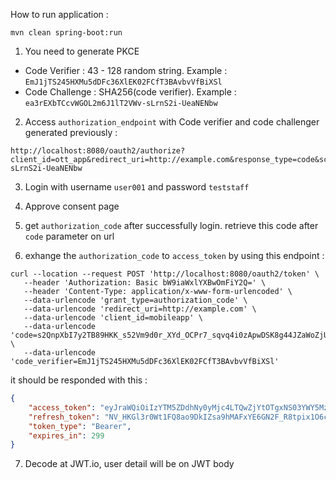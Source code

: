 How to run application :

`mvn clean spring-boot:run`

1. You need to generate PKCE
- Code Verifier : 43 - 128 random string. Example : `EmJ1jTS245HXMu5dDFc36XlEK02FCfT3BAvbvVfBiXSl`
- Code Challenge : SHA256(code verifier). Example : `ea3rEXbTCcvWGOL2m6J1lT2VWv-sLrnS2i-UeaNENbw`

2. Access `authorization_endpoint` with Code verifier and code challenger generated previously :
```
http://localhost:8080/oauth2/authorize?client_id=ott_app&redirect_uri=http://example.com&response_type=code&scope=openid&state=abcd1234&code_challenge_method=S256&code_challenge=ea3rEXbTCcvWGOL2m6J1lT2VWv-sLrnS2i-UeaNENbw
```

3. Login with username `user001` and password `teststaff`

4. Approve consent page

5. get `authorization_code` after successfully login. retrieve this code after `code` parameter on url

6. exhange the `authorization_code` to `access_token` by using this endpoint : 
```
curl --location --request POST 'http://localhost:8080/oauth2/token' \
   --header 'Authorization: Basic bW9iaWxlYXBwOmFiY2Q=' \
   --header 'Content-Type: application/x-www-form-urlencoded' \
   --data-urlencode 'grant_type=authorization_code' \
   --data-urlencode 'redirect_uri=http://example.com' \
   --data-urlencode 'client_id=mobileapp' \
   --data-urlencode 'code=s2QnpXbI7y2TB89HKK_s52Vm9d0r_XYd_OCPr7_sqvq4i0zApwDSK8g44JZaWoZjUiOAowaXHwknBah133cVmF9ng5noqibE45lAFo3ruKYTwxiDr32K81jzB6z3JyRr' \
   --data-urlencode 'code_verifier=EmJ1jTS245HXMu5dDFc36XlEK02FCfT3BAvbvVfBiXSl'
```

it should be responded with this :

```json
{
    "access_token": "eyJraWQiOiIzYTM5ZDdhNy0yMjc4LTQwZjYtOTgxNS03YWY5MzkwNmRkMzEiLCJ0eXAiOiJKV1QiLCJhbGciOiJSUzI1NiJ9.eyJzdWIiOiJ1c2VyMDAxIiwiYXVkIjoibW9iaWxlYXBwIiwibmJmIjoxNjI2OTA4NzEzLCJpc3MiOiJodHRwOlwvXC9hdXRoLXNlcnZlcjo5MDAwIiwiZXhwIjoxNjI2OTA5MDEzLCJpYXQiOjE2MjY5MDg3MTMsImp0aSI6ImZkYmNhMzQ0LTAxMDgtNDU2NC1iNWYxLWQ2Y2FjYjJjZDZkYSJ9.qlzoGCoUjrZcAhzPZGQKO4TT6JZrS7NABOvxh2pT_WWulj98HBYBz1sRhh9dbnJIovNu448aNAzT8othGP8ZHl-kzYrrHq4S58uS3oWfu3o5pjfF-k0CCYVSLyyYi0BdZWnUjJhn-p_CNOlh5779wt5H5Tck8b5Jz4hcZXeGgtpIiWmRNtsrOB-9W2yY5Tp1jn10J4FwxIJR5sxubtZqidNC_zvQ0GoE_ee8QkhgN1zdmtRGI3uunqr83dZrwkbmCFcEGJr03X9RJnMzEZRQMsHNqdhCDpXMsGohwpyz1b1iyFC-rqb5i-14zSIgQWJ1ce-M0DGa_Oyhni9GyMoHgQ",
    "refresh_token": "NV_HKGl3r0Wt1FQ8ao9DkIZsa9hMAFxYE6GN2F_R8tpix1O6crkw2k_FVz_4ZqFIroaoyS2j-nJqQmkgi9eAvVuJd_XghMJD7fY2rIRO1bUiml9HguAxoHypLjTgKWqv",
    "token_type": "Bearer",
    "expires_in": 299
}
```

7. Decode at JWT.io, user detail will be on JWT body